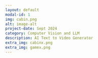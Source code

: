 ```yaml
---
layout: default
modal-id: 1
img: cabin.png
alt: image-alt
project-date: Sept 2024
category: Computer Vision and LLM
description: AI Text to Video Generator
extra_img: cabinx.png
extra_img: gamex.png
---
```


